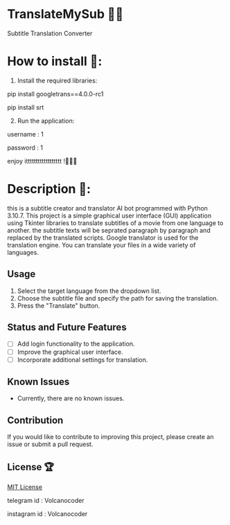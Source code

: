 # TranslateMySub 🎉🥳

Subtitle Translation Converter

# How to install 🍻:

1. Install the required libraries:

pip install googletrans==4.0.0-rc1

pip install srt

2. Run the application:

username : 1

password : 1

enjoy itttttttttttttttttt !👀👀👀

# Description 🌴:

this is a subtitle creator and translator AI bot programmed with Python 3.10.7. This project is a simple graphical user interface (GUI) application using Tkinter libraries to translate subtitles of a movie from one language to another. 
the subtitle texts will be seprated paragraph by paragraph and replaced by the translated scripts. Google translator is used for the translation engine. You can translate your files in a wide variety of languages. 


## Usage

1. Select the target language from the dropdown list.
2. Choose the subtitle file and specify the path for saving the translation.
3. Press the "Translate" button.

## Status and Future Features

- [ ] Add login functionality to the application.
- [ ] Improve the graphical user interface.
- [ ] Incorporate additional settings for translation.

## Known Issues

- Currently, there are no known issues.

## Contribution

If you would like to contribute to improving this project, please create an issue or submit a pull request.

## License 🏆

[MIT License](LICENSE)

telegram id : Volcanocoder 

instagram id : Volcanocoder


